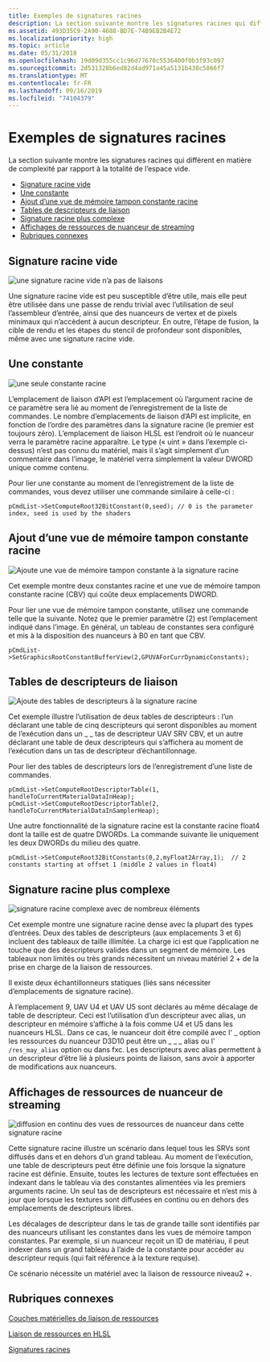 ```yaml
---
title: Exemples de signatures racines
description: La section suivante montre les signatures racines qui diffèrent en matière de complexité par rapport à la totalité de l’espace vide.
ms.assetid: 493D35C9-2A90-4688-BD7E-74B9EB2B4E72
ms.localizationpriority: high
ms.topic: article
ms.date: 05/31/2018
ms.openlocfilehash: 19d09d355cc1c96d77670c5536400f0b3f93c097
ms.sourcegitcommit: 2d531328b6ed82d4ad971a45a5131b430c5866f7
ms.translationtype: MT
ms.contentlocale: fr-FR
ms.lasthandoff: 09/16/2019
ms.locfileid: "74104379"
---
```

# <a name="example-root-signatures"></a>Exemples de signatures racines

La section suivante montre les signatures racines qui diffèrent en matière de complexité par rapport à la totalité de l’espace vide.

-   [Signature racine vide](#an-empty-root-signature)
-   [Une constante](#one-constant)
-   [Ajout d’une vue de mémoire tampon constante racine](#adding-a-root-constant-buffer-view)
-   [Tables de descripteurs de liaison](#binding-descriptor-tables)
-   [Signature racine plus complexe](#a-more-complex-root-signature)
-   [Affichages de ressources de nuanceur de streaming](#streaming-shader-resource-views)
-   [Rubriques connexes](#related-topics)

## <a name="an-empty-root-signature"></a>Signature racine vide

![une signature racine vide n’a pas de liaisons](images/root-tables-0.png)

Une signature racine vide est peu susceptible d’être utile, mais elle peut être utilisée dans une passe de rendu trivial avec l’utilisation de seul l’assembleur d’entrée, ainsi que des nuanceurs de vertex et de pixels minimaux qui n’accèdent à aucun descripteur. En outre, l’étape de fusion, la cible de rendu et les étapes du stencil de profondeur sont disponibles, même avec une signature racine vide.

## <a name="one-constant"></a>Une constante

![une seule constante racine](images/root-tables-constant.png)

L’emplacement de liaison d’API est l’emplacement où l’argument racine de ce paramètre sera lié au moment de l’enregistrement de la liste de commandes. Le nombre d’emplacements de liaison d’API est implicite, en fonction de l’ordre des paramètres dans la signature racine (le premier est toujours zéro). L’emplacement de liaison HLSL est l’endroit où le nuanceur verra le paramètre racine apparaître. Le type (« uint » dans l’exemple ci-dessus) n’est pas connu du matériel, mais il s’agit simplement d’un commentaire dans l’image, le matériel verra simplement la valeur DWORD unique comme contenu.

Pour lier une constante au moment de l’enregistrement de la liste de commandes, vous devez utiliser une commande similaire à celle-ci :

``` syntax
pCmdList->SetComputeRoot32BitConstant(0,seed); // 0 is the parameter index, seed is used by the shaders
```

## <a name="adding-a-root-constant-buffer-view"></a>Ajout d’une vue de mémoire tampon constante racine

![Ajoute une vue de mémoire tampon constante à la signature racine](images/root-tables-cbv.png)

Cet exemple montre deux constantes racine et une vue de mémoire tampon constante racine (CBV) qui coûte deux emplacements DWORD.

Pour lier une vue de mémoire tampon constante, utilisez une commande telle que la suivante. Notez que le premier paramètre (2) est l’emplacement indiqué dans l’image. En général, un tableau de constantes sera configuré et mis à la disposition des nuanceurs à B0 en tant que CBV.

``` syntax
pCmdList->SetGraphicsRootConstantBufferView(2,GPUVAForCurrDynamicConstants);
```

## <a name="binding-descriptor-tables"></a>Tables de descripteurs de liaison

![Ajoute des tables de descripteurs à la signature racine](images/root-tables-2.png)

Cet exemple illustre l’utilisation de deux tables de descripteurs : l’un déclarant une table de cinq descripteurs qui seront disponibles au moment de l’exécution dans un \_ \_ tas de descripteur UAV SRV CBV, et un autre déclarant une table de deux descripteurs qui s’affichera au moment de l’exécution dans un tas de descripteur d’échantillonnage.

Pour lier des tables de descripteurs lors de l’enregistrement d’une liste de commandes.

``` syntax
pCmdList->SetComputeRootDescriptorTable(1, handleToCurrentMaterialDataInHeap);
pCmdList->SetComputeRootDescriptorTable(2, handleToCurrentMaterialDataInSamplerHeap);
```

Une autre fonctionnalité de la signature racine est la constante racine float4 dont la taille est de quatre DWORDs. La commande suivante lie uniquement les deux DWORDs du milieu des quatre.

``` syntax
pCmdList->SetComputeRoot32BitConstants(0,2,myFloat2Array,1);  // 2 constants starting at offset 1 (middle 2 values in float4)
```

## <a name="a-more-complex-root-signature"></a>Signature racine plus complexe

![signature racine complexe avec de nombreux éléments](images/root-tables-3.png)

Cet exemple montre une signature racine dense avec la plupart des types d’entrées. Deux des tables de descripteurs (aux emplacements 3 et 6) incluent des tableaux de taille illimitée. La charge ici est que l’application ne touche que des descripteurs valides dans un segment de mémoire. Les tableaux non limités ou très grands nécessitent un niveau matériel 2 + de la prise en charge de la liaison de ressources.

Il existe deux échantillonneurs statiques (liés sans nécessiter d’emplacements de signature racine).

À l’emplacement 9, UAV U4 et UAV U5 sont déclarés au même décalage de table de descripteur. Ceci est l’utilisation d’un descripteur avec alias, un descripteur en mémoire s’affiche à la fois comme U4 et U5 dans les nuanceurs HLSL. Dans ce cas, le nuanceur doit être compilé avec l' \_ option les ressources du nuanceur D3D10 peut être un \_ \_ \_ alias ou l' `/res_may_alias` option ou dans fxc. Les descripteurs avec alias permettent à un descripteur d’être lié à plusieurs points de liaison, sans avoir à apporter de modifications aux nuanceurs.

## <a name="streaming-shader-resource-views"></a>Affichages de ressources de nuanceur de streaming

![diffusion en continu des vues de ressources de nuanceur dans cette signature racine](images/root-tables-4.png)

Cette signature racine illustre un scénario dans lequel tous les SRVs sont diffusés dans et en dehors d’un grand tableau. Au moment de l’exécution, une table de descripteurs peut être définie une fois lorsque la signature racine est définie. Ensuite, toutes les lectures de texture sont effectuées en indexant dans le tableau via des constantes alimentées via les premiers arguments racine. Un seul tas de descripteurs est nécessaire et n’est mis à jour que lorsque les textures sont diffusées en continu ou en dehors des emplacements de descripteurs libres.

Les décalages de descripteur dans le tas de grande taille sont identifiés par des nuanceurs utilisant les constantes dans les vues de mémoire tampon constantes. Par exemple, si un nuanceur reçoit un ID de matériau, il peut indexer dans un grand tableau à l’aide de la constante pour accéder au descripteur requis (qui fait référence à la texture requise).

Ce scénario nécessite un matériel avec la liaison de ressource niveau2 +.

## <a name="related-topics"></a>Rubriques connexes

<dl> <dt>

[Couches matérielles de liaison de ressources](hardware-support.md)
</dt> <dt>

[Liaison de ressources en HLSL](resource-binding-in-hlsl.md)
</dt> <dt>

[Signatures racines](root-signatures.md)
</dt> </dl>

 

 





